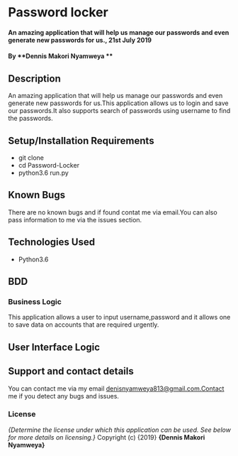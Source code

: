 # Password locker
#### An amazing application that will help us manage our passwords and even generate new passwords for us., 21st July 2019
#### By **Dennis Makori Nyamweya **
## Description
An amazing application that will help us manage our passwords and even generate new passwords for us.This application allows us to login and save our passwords.It also supports search of passwords using username to find the passwords.
## Setup/Installation Requirements
* git clone
* cd Password-Locker
* python3.6 run.py
## Known Bugs
There are no known bugs and if found contat me via email.You can also pass information to me via the issues section.
## Technologies Used
* Python3.6
## BDD
### Business Logic
This application allows a user to input username,password and it allows one to save data on accounts that are required urgently.
## User Interface Logic
## Support and contact details
You can contact me via my email denisnyamweya813@gmail.com.Contact me if you detect any bugs and issues.
### License
*{Determine the license under which this application can be used.  See below for more details on licensing.}*
Copyright (c) {2019} **{Dennis Makori Nyamweya}**
